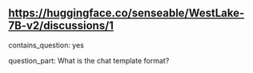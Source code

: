 ## https://huggingface.co/senseable/WestLake-7B-v2/discussions/1

contains_question: yes

question_part: What is the chat template format?